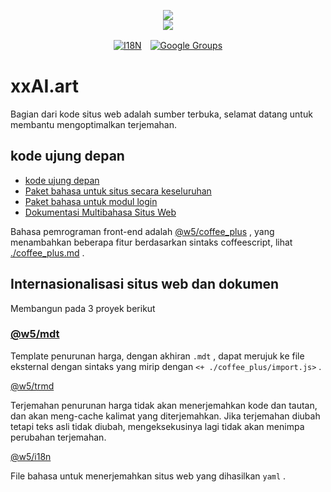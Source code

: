 <p align="center"><a href="https://xxai.art"><img src="https://cdn.jsdelivr.net/gh/xxai-art/doc/logo.svg"/></a><br/><a href="https://xxai.art"><img src="https://cdn.jsdelivr.net/gh/xxai-art/doc/xxai.svg"/></a></p><p align="center"><a href="https://github.com/xxai-art/doc#readme"><img alt="I18N" src="https://cdn.jsdelivr.net/gh/wactax/img/t.svg"/></a>　<a href="https://groups.google.com/u/0/g/xxai-art"><img alt="Google Groups" src="https://cdn.jsdelivr.net/gh/wactax/img/g-groups.svg"/></a></p>

# xxAI.art

Bagian dari kode situs web adalah sumber terbuka, selamat datang untuk membantu mengoptimalkan terjemahan.

## kode ujung depan

* [kode ujung depan](https://github.com/xxai-art/web)
* [Paket bahasa untuk situs secara keseluruhan](https://github.com/xxai-art/web/tree/main/i18n)
* [Paket bahasa untuk modul login](https://github.com/wacpkg/user/tree/main/ui.i18n)
* [Dokumentasi Multibahasa Situs Web](https://github.com/xxai-doc)

Bahasa pemrograman front-end adalah [@w5/coffee_plus](http://npmjs.com/@w5/coffee_plus) , yang menambahkan beberapa fitur berdasarkan sintaks coffeescript, lihat [./coffee_plus.md](./coffee_plus.md) .

## Internasionalisasi situs web dan dokumen

Membangun pada 3 proyek berikut

### [@w5/mdt](https://www.npmjs.com/package/@w5/mdt)

Template penurunan harga, dengan akhiran `.mdt` , dapat merujuk ke file eksternal dengan sintaks yang mirip dengan `<+ ./coffee_plus/import.js>` .

[@w5/trmd](https://www.npmjs.com/package/@w5/trmd)

Terjemahan penurunan harga tidak akan menerjemahkan kode dan tautan, dan akan meng-cache kalimat yang diterjemahkan. Jika terjemahan diubah tetapi teks asli tidak diubah, mengeksekusinya lagi tidak akan menimpa perubahan terjemahan.

[@w5/i18n](https://www.npmjs.com/package/@w5/i18n)

File bahasa untuk menerjemahkan situs web yang dihasilkan `yaml` .
